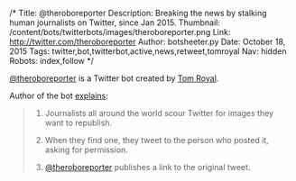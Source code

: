 /*
Title: @theroboreporter
Description: Breaking the news by stalking human journalists on Twitter, since Jan 2015.
Thumbnail: /content/bots/twitterbots/images/theroboreporter.png
Link: http://twitter.com/theroboreporter
Author: botsheeter.py
Date: October 18, 2015
Tags: twitter,bot,twitterbot,active,news,retweet,tomroyal
Nav: hidden
Robots: index,follow
*/

[@theroboreporter](https://twitter.com/theroboreporter) is a Twitter bot created by [Tom Royal](https://twitter.com/tomroyal). 

Author of the bot [explains](http://www.tomroyal.com/blog/2015/01/18/the-robot-reporter/):

> 1. Journalists all around the world scour Twitter for images they want to republish.
>
> 2. When they find one, they tweet to the person who posted it, asking for permission.
>
> 3. [@theroboreporter](https://twitter.com/theroboreporter) publishes a link to the original tweet.


